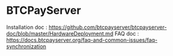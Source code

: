 # BTCPayServer

Installation doc : https://github.com/btcpayserver/btcpayserver-doc/blob/master/HardwareDeployment.md
FAQ doc : https://docs.btcpayserver.org/faq-and-common-issues/faq-synchronization
